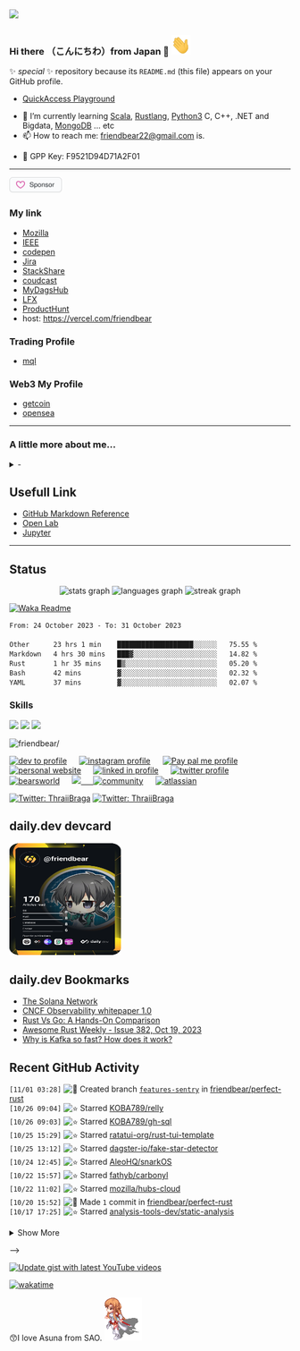# <img src="https://img.icons8.com/color/48/000000/github--v3.png"/> 

### Hi there （こんにちわ）from Japan :japan: <img src="https://raw.githubusercontent.com/friendbear/friendbear/main/wave.gif" width="35px" height="35px" aria-hidden="true">

<!--x

![moz://a](asset/images/mozfest-logo.svg)


Mozilla supporter 
## <img src="asset/images/Mozilla-supporter.svg"/>
-->

<!--
![mozilla](asset/images/icons8-firefox-a-free-and-open-source-web-browser-developed-by-the-mozilla-foundation-50.png)
-->

 ✨ _special_ ✨ repository because its `README.md` (this file) appears on your GitHub profile.


* [QuickAccess Playground](https://wandbox.org/)

<!--
- 🔭 I’m currently working on ...
- 👯 I’m looking to collaborate on ...
- 🤔 I’m looking for help with ...
- 💬 Ask me about ...
- 😄 Pronouns: ...
- ⚡ Fun fact: ...

-->
- 🌱 I’m currently learning [Scala](https://users.scala-lang.org/u/friendbear), [Rustlang](https://users.rust-lang.org/u/friendbear), [Python3](https://pypi.org/user/friendbear) C, C++, .NET and Bigdata, [MongoDB](https://www.mongodb.com/community/forums/u/friendbear) ... etc
- 📫 How to reach me: <a href="mailto:friendbear22@gmail.com">friendbear22@gmail.com</a> is.</p>
- 🔑 GPP Key: F9521D94D71A2F01

---
<a href="https://github.com/sponsors/friendbear" title="Sponsor T Kumagai"><img src="asset/images/sponsor.svg?sanitize=true" width="94" height="28" aria-hidden="true"></a>
### My link

* [Mozilla](https://support.mozilla.org/en-US/user/friendbear)
* [IEEE](https://spectrum.ieee.org/u/tomohiro_kumagai)
* [codepen](https://codepen.io/friendbear)
* [Jira](https://friendbear.atlassian.net)
* [StackShare](https://stackshare.io/friendbear)
* [coudcast](https://www.crowdcast.io/friendbear)
* [MyDagsHub](https://dagshub.com/friendbear) 
* [LFX](https://openprofile.dev/profile/friendbear)
* [ProductHunt](https://www.producthunt.com/@friendbear)
* host: <https://vercel.com/friendbear>

### Trading Profile
- [mql](https://www.mql5.com/ja/users/friendbear)

### Web3 My Profile

- [getcoin](https://gitcoin.co/friendbear)
- [opensea](https://opensea.com/friendbear)

---

### A little more about me...

<details><summary>-</summary>
<p>

#### We can hide anything, even code!

```scala
    #!/usr/bin/env amm
    import scala.io.Source

    trait Programmer{def programinng()}
    trait Engineer{def writting()}
    trait Manager{def communication()}
    trait FullstackEnginner { this: Programmer with Engineer with Manager =>
        def superman()
    }
    class AboutMe(name: String, weightScale: Range, likeLocations: List[String], likeLanguages: List[String])
    object AboutMe {
      def printAbout() {
        println("MyName is ${name}")
      }
      def apply(weightScale: Range, likeLocations: List[String], likeLanguages: List[String]): AboutMe =
        AboutMe(weightScale, likeLocations, likeLanguage)
    }

    type ProgramData = (Int, String, String)
    def loadProgramData(): List[ProgramData] = {
      Source.fromFile("program.csv").getLines.drop(1).map(s => {val split = s.split(',');(split(0).toInt, split(1), split(2))}).toList
    }

    @main
    def printMe() {
      val programData = loadProgramData
      val likeLogic = (like: String) => like match {
        case "hybrid" | "oop" | "functional" | "el" => true
        case _ => false
      }
      val likeLocations = List("Kyoto, Japan", "Shimane, 出雲大社", "Etc.")
      val langs = for (programs <- programData.filter(p => likeLogic(p._3)) yield programs._2
      AboutMe.apply(55 to 79, likeLocations, langs).name = "T Kumagai" printAbout
    }
```
</p>
</details>



## Usefull Link

- [GitHub Markdown Reference](https://github.github.com/gfm/)
- [Open Lab](https://openlab.ncl.ac.uk/)
- [Jupyter](https://jupyter.org/)

<!--
---

<em><b>I love coffee</b> Since 2021-10: open ko-fi shop <a href="https://ko-fi.com/friendbear">Please Access My Coffe Shop.</a>
<a href='https://ko-fi.com/B0B15N77Q' target='_blank'><img height='36' style='border:0px;height:36px;' src='https://cdn.ko-fi.com/cdn/kofi2.png?v=3' border='0' alt='Buy Me a Coffee at ko-fi.com' /></a>
</em>

---

# Contributions
(in the last 365 days, languages pie based on number of commits)

![](./profile-3d-contrib/profile-night-green.svg)
-->
---


## Status
<div align="center">
  <img src="https://github-readme-stats.vercel.app/api?username=friendbear&hide_title=false&hide_rank=false&show_icons=true&include_all_commits=true&count_private=true&disable_animations=false&theme=github_dark&locale=en&hide_border=true&order=1" height="150" alt="stats graph"  />
  <img src="https://github-readme-stats.vercel.app/api/top-langs?username=friendbear&locale=en&hide_title=false&layout=compact&card_width=320&langs_count=50&theme=github_dark&hide_border=true&order=2" height="150" alt="languages graph"  />
  <img src="https://streak-stats.demolab.com?user=friendbear&locale=en&mode=weekly&theme=github_dark&hide_border=true&border_radius=5&order=3" height="150" alt="streak graph"  />
</div>

[![Waka Readme](https://github.com/friendbear/friendbear/actions/workflows/cronjob-wakatime-generater.yml/badge.svg)](https://github.com/friendbear/friendbear/actions/workflows/cronjob-wakatime-generater.yml)


<!--START_SECTION:waka-->

```txt
From: 24 October 2023 - To: 31 October 2023

Other      23 hrs 1 min    ███████████████████░░░░░░   75.55 %
Markdown   4 hrs 30 mins   ███▓░░░░░░░░░░░░░░░░░░░░░   14.82 %
Rust       1 hr 35 mins    █▒░░░░░░░░░░░░░░░░░░░░░░░   05.20 %
Bash       42 mins         ▓░░░░░░░░░░░░░░░░░░░░░░░░   02.32 %
YAML       37 mins         ▓░░░░░░░░░░░░░░░░░░░░░░░░   02.07 %
```

<!--END_SECTION:waka-->


<!--
![GitHub stats](https://github-readme-stats.vercel.app/api?username=friendbear&show_icons=true)  


![GitHub Activity Graph](https://activity-graph.herokuapp.com/graph?username=friendbear)  

![GitHub streak stats](https://github-readme-streak-stats.herokuapp.com/?user=friendbear)  

[![instagram badge](https://img.shields.io/badge/instagram-inductor.kela-C42D81?style=flat-square&logo=instagram)](https://www.instagram.com/inductor.kela) [![blog badge](https://img.shields.io/badge/blog-blog.inductor.me-1f425f?style=flat-square)](https://blog.inductor.me) 
[![blog badge](https://img.shields.io/badge/speakerdeck-inductor-1f425f?style=flat-square)](https://speakerdeck.com/inductor)

-->

### Skills

![](https://img.shields.io/badge/-Docker-EEE.svg?logo=docker&style=flat) ![](https://img.shields.io/badge/-Amazon%20AWS-232F3E.svg?logo=amazon-aws&style=flat) ![](https://img.shields.io/badge/-Linux-6C6694.svg?logo=linux&style=flat) 


<p align="left"> <img src=https://komarev.com/ghpvc/?username=friendbear alt=friendbear/> </p>

<p algin="center">
<a href="https://dev.to/friendbear"> 
<img src="https://d2fltix0v2e0sb.cloudfront.net/dev-badge.svg" alt="dev to profile" width="24px"/></a>
&emsp;
<a href= "https://instagram.com/friendbear22">
<img src="https://img.icons8.com/ios-glyphs/256/000000/instagram-new.svg" alt="instagram profile" width="28px"/></a>
&emsp;
<a href="https://www.paypal.com/paypalme/friendbear">
<img src="https://img.icons8.com/ios-glyphs/256/000000/paypal.png" alt="Pay pal me profile" width="28px"/></a> 
&emsp;
<a href="https://friendbear.github.io">
<img src="https://img.icons8.com/material/256/000000/globe--v1.png" alt="personal website" width="28px"/></a>
&emsp;
<a href="https://linkedin.com/in/friendbear">
<img src="https://img.icons8.com/ios-filled/256/000000/linkedin.svg" alt="linked in profile" width="26px"/></a>
&emsp;
<a href="https://twitter.com/friendbear22">
<img src="https://img.icons8.com/ios-filled/256/000000/twitter.svg" alt="twitter profile" width="26px"/></a>
&emsp;
<a href="https://twitter.com/bearsworld22">
<img src="https://img.icons8.com/ios-filled/256/000000/twitter.svg" alt="bearsworld" width="26px"/></a>
&emsp;
<a href="https://stackoverflow.com/users/10924993/t-kumagai">
<img src="https://img.icons8.com/ios/32/000000/stackoverflow.png"/>
&emsp;
<a href="https://community.codenewbie.org/friendbear">
<img src="https://raw.githubusercontent.com/friendbear/friendbear/main/asset/images/icon8-accuracy-50.png" alt="community" width="26px"/></a>
&emsp;
<a href="https://friendbear.atlassian.net">
<img src="https://raw.githubusercontent.com/friendbear/friendbear/main/asset/images/icon8-atlassian-50.png" alt="atlassian" width="26px"/></a>
&emsp;


[twitter]: https://twitter.com/friendbear22
[devdojo]: https://devdojo.com/friendbear
[dev.to]: https://dev.to/friendbear
[linkedin]: https://www.linkedin.com/in/friendbear
[stakoverflow]: https://stackoverflow.com/users/10924993/t-kumagai

[![Twitter: ThraiiBraga](https://img.shields.io/twitter/follow/friendbear22?stype=social)](https://twitter.com/friendbear22)
[![Twitter: ThraiiBraga](https://img.shields.io/twitter/follow/bearsworld22?stype=social)](https://twitter.com/bearsworld22)

## daily.dev devcard
<a href="https://app.daily.dev/friendbear"><img src="devcard.svg" aligin="left" width="200px" height="200px" alt="T Kumagai's Dev Card"/></a>


## daily.dev Bookmarks

<!-- daily.dev BOOKMARKS:START -->
- [The Solana Network](https://app.daily.dev/posts/ZsGHu40e0?utm_source=rss&utm_medium=bookmarks&utm_campaign=l1Q7lMvCD9ALXzxqEPWaM)
- [CNCF Observability whitepaper 1.0](https://app.daily.dev/posts/G50QFzdUg?utm_source=rss&utm_medium=bookmarks&utm_campaign=l1Q7lMvCD9ALXzxqEPWaM)
- [Rust Vs Go: A Hands-On Comparison](https://app.daily.dev/posts/lkyfhTxRi?utm_source=rss&utm_medium=bookmarks&utm_campaign=l1Q7lMvCD9ALXzxqEPWaM)
- [Awesome Rust Weekly - Issue 382, Oct 19, 2023](https://app.daily.dev/posts/zbcOWWisO?utm_source=rss&utm_medium=bookmarks&utm_campaign=l1Q7lMvCD9ALXzxqEPWaM)
- [Why is Kafka so fast? How does it work?](https://app.daily.dev/posts/BYWCpiYM8?utm_source=rss&utm_medium=bookmarks&utm_campaign=l1Q7lMvCD9ALXzxqEPWaM)
<!-- daily.dev BOOKMARKS:END -->


## Recent GitHub Activity

<!--START_SECTION:activity-->
`[11/01 03:28]` <img alt="📂" src="https://github.com/cheesits456/github-activity-readme/raw/master/icons/create-branch.png" align="top" height="18"> Created branch [`features-sentry`](https://github.com/friendbear/perfect-rust/tree/features-sentry) in [friendbear/perfect-rust](https://github.com/friendbear/perfect-rust)  
`[10/26 09:04]` <img alt="⭐" src="https://github.com/cheesits456/github-activity-readme/raw/master/icons/star.png" align="top" height="18"> Starred [KOBA789/relly](https://github.com/KOBA789/relly)  
`[10/26 09:03]` <img alt="⭐" src="https://github.com/cheesits456/github-activity-readme/raw/master/icons/star.png" align="top" height="18"> Starred [KOBA789/gh-sql](https://github.com/KOBA789/gh-sql)  
`[10/25 15:29]` <img alt="⭐" src="https://github.com/cheesits456/github-activity-readme/raw/master/icons/star.png" align="top" height="18"> Starred [ratatui-org/rust-tui-template](https://github.com/ratatui-org/rust-tui-template)  
`[10/25 13:12]` <img alt="⭐" src="https://github.com/cheesits456/github-activity-readme/raw/master/icons/star.png" align="top" height="18"> Starred [dagster-io/fake-star-detector](https://github.com/dagster-io/fake-star-detector)  
`[10/24 12:45]` <img alt="⭐" src="https://github.com/cheesits456/github-activity-readme/raw/master/icons/star.png" align="top" height="18"> Starred [AleoHQ/snarkOS](https://github.com/AleoHQ/snarkOS)  
`[10/22 15:57]` <img alt="⭐" src="https://github.com/cheesits456/github-activity-readme/raw/master/icons/star.png" align="top" height="18"> Starred [fathyb/carbonyl](https://github.com/fathyb/carbonyl)  
`[10/22 11:02]` <img alt="⭐" src="https://github.com/cheesits456/github-activity-readme/raw/master/icons/star.png" align="top" height="18"> Starred [mozilla/hubs-cloud](https://github.com/mozilla/hubs-cloud)  
`[10/20 15:52]` <img alt="📝" src="https://github.com/cheesits456/github-activity-readme/raw/master/icons/commit.png" align="top" height="18"> Made `1` commit in [friendbear/perfect-rust](https://github.com/friendbear/perfect-rust)  
`[10/17 17:25]` <img alt="⭐" src="https://github.com/cheesits456/github-activity-readme/raw/master/icons/star.png" align="top" height="18"> Starred [analysis-tools-dev/static-analysis](https://github.com/analysis-tools-dev/static-analysis)  

<details><summary>Show More</summary>

`[10/11 11:42]` <img alt="⭐" src="https://github.com/cheesits456/github-activity-readme/raw/master/icons/star.png" align="top" height="18"> Starred [rapiz1/rathole](https://github.com/rapiz1/rathole)  
`[10/10 13:13]` <img alt="⭐" src="https://github.com/cheesits456/github-activity-readme/raw/master/icons/star.png" align="top" height="18"> Starred [juhaku/utoipa](https://github.com/juhaku/utoipa)  
`[10/10 13:00]` <img alt="⭐" src="https://github.com/cheesits456/github-activity-readme/raw/master/icons/star.png" align="top" height="18"> Starred [sqlparser/sqlflow_public](https://github.com/sqlparser/sqlflow_public)  
`[10/10 11:47]` <img alt="⭐" src="https://github.com/cheesits456/github-activity-readme/raw/master/icons/star.png" align="top" height="18"> Starred [Mazars-Tech/AD_Miner](https://github.com/Mazars-Tech/AD_Miner)  
`[10/07 14:27]` <img alt="❌" src="https://github.com/cheesits456/github-activity-readme/raw/master/icons/delete.png" align="top" height="18"> Deleted `dependabot/cargo/sea-orm-0.12.3` from [friendbear/perfect-rust](https://github.com/friendbear/perfect-rust)  
`[10/07 14:27]` <img alt="📝" src="https://github.com/cheesits456/github-activity-readme/raw/master/icons/commit.png" align="top" height="18"> Made `2` commits in [friendbear/perfect-rust](https://github.com/friendbear/perfect-rust)  
`[10/07 14:27]` <img alt="🎉" src="https://github.com/cheesits456/github-activity-readme/raw/master/icons/merge.png" align="top" height="18"> Merged PR [`#72`](https://github.com//friendbear/perfect-rust/pull/72 'Bump sea-orm from 0.12.2 to 0.12.3') in [friendbear/perfect-rust](https://github.com/friendbear/perfect-rust)  
`[10/07 14:26]` <img alt="❌" src="https://github.com/cheesits456/github-activity-readme/raw/master/icons/delete.png" align="top" height="18"> Deleted `dependabot/cargo/chrono-0.4.31` from [friendbear/perfect-rust](https://github.com/friendbear/perfect-rust)  
`[10/07 14:26]` <img alt="📝" src="https://github.com/cheesits456/github-activity-readme/raw/master/icons/commit.png" align="top" height="18"> Made `2` commits in [friendbear/perfect-rust](https://github.com/friendbear/perfect-rust)  
`[10/07 14:26]` <img alt="🎉" src="https://github.com/cheesits456/github-activity-readme/raw/master/icons/merge.png" align="top" height="18"> Merged PR [`#71`](https://github.com//friendbear/perfect-rust/pull/71 'Bump chrono from 0.4.30 to 0.4.31') in [friendbear/perfect-rust](https://github.com/friendbear/perfect-rust)  
`[10/07 14:26]` <img alt="📝" src="https://github.com/cheesits456/github-activity-readme/raw/master/icons/commit.png" align="top" height="18"> Made `2` commits in [friendbear/perfect-rust](https://github.com/friendbear/perfect-rust)  
`[10/07 14:26]` <img alt="🎉" src="https://github.com/cheesits456/github-activity-readme/raw/master/icons/merge.png" align="top" height="18"> Merged PR [`#70`](https://github.com//friendbear/perfect-rust/pull/70 'Bump serde_json from 1.0.105 to 1.0.107') in [friendbear/perfect-rust](https://github.com/friendbear/perfect-rust)  
`[10/07 14:24]` <img alt="📝" src="https://github.com/cheesits456/github-activity-readme/raw/master/icons/commit.png" align="top" height="18"> Made `2` commits in [friendbear/perfect-rust](https://github.com/friendbear/perfect-rust)  
`[10/07 14:24]` <img alt="🎉" src="https://github.com/cheesits456/github-activity-readme/raw/master/icons/merge.png" align="top" height="18"> Merged PR [`#73`](https://github.com//friendbear/perfect-rust/pull/73 'Bump mongodb from 2.6.1 to 2.7.0') in [friendbear/perfect-rust](https://github.com/friendbear/perfect-rust)  
`[10/07 12:53]` <img alt="⭐" src="https://github.com/cheesits456/github-activity-readme/raw/master/icons/star.png" align="top" height="18"> Starred [testcontainers/testcontainers-rs](https://github.com/testcontainers/testcontainers-rs)  
`[10/04 22:34]` <img alt="✅" src="https://github.com/cheesits456/github-activity-readme/raw/master/icons/pr-open.png" align="top" height="18"> Opened PR [`#9`](https://github.com//friendbear/kafka-beginners-course/pull/9 '[Snyk] Security upgrade org.apache.kafka:kafka-clients from 3.1.0 to 3.6.0') in [friendbear/kafka-beginners-course](https://github.com/friendbear/kafka-beginners-course)  
`[10/04 22:34]` <img alt="📝" src="https://github.com/cheesits456/github-activity-readme/raw/master/icons/commit.png" align="top" height="18"> Made `1` commit in [friendbear/kafka-beginners-course](https://github.com/friendbear/kafka-beginners-course)  
`[10/04 22:34]` <img alt="📂" src="https://github.com/cheesits456/github-activity-readme/raw/master/icons/create-branch.png" align="top" height="18"> Created branch [`snyk-fix-ce6dc68716fc68c690e9ae29b20d34bc`](https://github.com/friendbear/kafka-beginners-course/tree/snyk-fix-ce6dc68716fc68c690e9ae29b20d34bc) in [friendbear/kafka-beginners-course](https://github.com/friendbear/kafka-beginners-course)  
`[10/04 15:11]` <img alt="📝" src="https://github.com/cheesits456/github-activity-readme/raw/master/icons/commit.png" align="top" height="18"> Made `1` commit in [friendbear/kafka-beginners](https://github.com/friendbear/kafka-beginners)  
`[10/04 15:11]` <img alt="📂" src="https://github.com/cheesits456/github-activity-readme/raw/master/icons/create-branch.png" align="top" height="18"> Created branch [`snyk-fix-ad4161c1a06d3b60b3df040f03c9f18a`](https://github.com/friendbear/kafka-beginners/tree/snyk-fix-ad4161c1a06d3b60b3df040f03c9f18a) in [friendbear/kafka-beginners](https://github.com/friendbear/kafka-beginners)  
`[10/04 15:11]` <img alt="✅" src="https://github.com/cheesits456/github-activity-readme/raw/master/icons/pr-open.png" align="top" height="18"> Opened PR [`#24`](https://github.com//friendbear/kafka-beginners/pull/24 '[Snyk] Security upgrade org.apache.kafka:kafka-clients from 3.5.1 to 3.6.0') in [friendbear/kafka-beginners](https://github.com/friendbear/kafka-beginners)  
`[10/04 13:27]` <img alt="⭐" src="https://github.com/cheesits456/github-activity-readme/raw/master/icons/star.png" align="top" height="18"> Starred [TheLastBen/fast-stable-diffusion](https://github.com/TheLastBen/fast-stable-diffusion)  
`[10/04 08:34]` <img alt="✅" src="https://github.com/cheesits456/github-activity-readme/raw/master/icons/pr-open.png" align="top" height="18"> Opened PR [`#23`](https://github.com//friendbear/kafka-beginners/pull/23 '[Snyk] Security upgrade org.apache.kafka:kafka-clients from 3.5.1 to 3.6.0') in [friendbear/kafka-beginners](https://github.com/friendbear/kafka-beginners)  
`[10/04 08:34]` <img alt="📝" src="https://github.com/cheesits456/github-activity-readme/raw/master/icons/commit.png" align="top" height="18"> Made `1` commit in [friendbear/kafka-beginners](https://github.com/friendbear/kafka-beginners)  
`[10/04 08:34]` <img alt="📂" src="https://github.com/cheesits456/github-activity-readme/raw/master/icons/create-branch.png" align="top" height="18"> Created branch [`snyk-fix-c018d7960516ae49fe07db109a0b6b67`](https://github.com/friendbear/kafka-beginners/tree/snyk-fix-c018d7960516ae49fe07db109a0b6b67) in [friendbear/kafka-beginners](https://github.com/friendbear/kafka-beginners)  
`[10/01 15:34]` <img alt="⭐" src="https://github.com/cheesits456/github-activity-readme/raw/master/icons/star.png" align="top" height="18"> Starred [getcursor/cursor](https://github.com/getcursor/cursor)  
`[09/29 04:32]` <img alt="⭐" src="https://github.com/cheesits456/github-activity-readme/raw/master/icons/star.png" align="top" height="18"> Starred [rust-embedded/rust-raspberrypi-OS-tutorials](https://github.com/rust-embedded/rust-raspberrypi-OS-tutorials)  
`[09/26 10:01]` <img alt="⭐" src="https://github.com/cheesits456/github-activity-readme/raw/master/icons/star.png" align="top" height="18"> Starred [twigly/rust-http-cli](https://github.com/twigly/rust-http-cli)  
`[09/26 09:35]` <img alt="❌" src="https://github.com/cheesits456/github-activity-readme/raw/master/icons/delete.png" align="top" height="18"> Deleted `dependabot/cargo/bumpalo-3.12.0` from [friendbear/rust-mongodb](https://github.com/friendbear/rust-mongodb)  
`[09/26 09:35]` <img alt="📝" src="https://github.com/cheesits456/github-activity-readme/raw/master/icons/commit.png" align="top" height="18"> Made `2` commits in [friendbear/rust-mongodb](https://github.com/friendbear/rust-mongodb)  
`[09/26 09:35]` <img alt="🎉" src="https://github.com/cheesits456/github-activity-readme/raw/master/icons/merge.png" align="top" height="18"> Merged PR [`#3`](https://github.com//friendbear/rust-mongodb/pull/3 'Bump bumpalo from 3.7.0 to 3.12.0') in [friendbear/rust-mongodb](https://github.com/friendbear/rust-mongodb)  
`[09/26 09:35]` <img alt="❌" src="https://github.com/cheesits456/github-activity-readme/raw/master/icons/delete.png" align="top" height="18"> Deleted `dependabot/cargo/mongodb-2.0.0` from [friendbear/rust-mongodb](https://github.com/friendbear/rust-mongodb)  
`[09/26 09:35]` <img alt="📝" src="https://github.com/cheesits456/github-activity-readme/raw/master/icons/commit.png" align="top" height="18"> Made `2` commits in [friendbear/rust-mongodb](https://github.com/friendbear/rust-mongodb)  
`[09/26 09:35]` <img alt="🎉" src="https://github.com/cheesits456/github-activity-readme/raw/master/icons/merge.png" align="top" height="18"> Merged PR [`#4`](https://github.com//friendbear/rust-mongodb/pull/4 'Bump mongodb from 1.2.3 to 2.0.0') in [friendbear/rust-mongodb](https://github.com/friendbear/rust-mongodb)  
`[09/24 10:50]` <img alt="⭐" src="https://github.com/cheesits456/github-activity-readme/raw/master/icons/star.png" align="top" height="18"> Starred [kdash-rs/kdash](https://github.com/kdash-rs/kdash)  
`[09/23 12:45]` <img alt="📝" src="https://github.com/cheesits456/github-activity-readme/raw/master/icons/commit.png" align="top" height="18"> Made `1` commit in [friendbear/perfect-rust](https://github.com/friendbear/perfect-rust)  
`[09/21 09:55]` <img alt="⭐" src="https://github.com/cheesits456/github-activity-readme/raw/master/icons/star.png" align="top" height="18"> Starred [FiloSottile/mkcert](https://github.com/FiloSottile/mkcert)  
`[09/20 14:28]` <img alt="📝" src="https://github.com/cheesits456/github-activity-readme/raw/master/icons/commit.png" align="top" height="18"> Made `1` commit in [friendbear/perfect-rust](https://github.com/friendbear/perfect-rust)  
`[09/20 11:19]` <img alt="⭐" src="https://github.com/cheesits456/github-activity-readme/raw/master/icons/star.png" align="top" height="18"> Starred [knaufk/flink-faker](https://github.com/knaufk/flink-faker)  
`[09/19 12:50]` <img alt="📝" src="https://github.com/cheesits456/github-activity-readme/raw/master/icons/commit.png" align="top" height="18"> Made `5` commits in [friendbear/learn-building-flink-applications-in-java-exercises](https://github.com/friendbear/learn-building-flink-applications-in-java-exercises)  
`[09/16 01:47]` <img alt="⭐" src="https://github.com/cheesits456/github-activity-readme/raw/master/icons/star.png" align="top" height="18"> Starred [confluentinc/kafka-rest](https://github.com/confluentinc/kafka-rest)  
`[09/15 13:15]` <img alt="📝" src="https://github.com/cheesits456/github-activity-readme/raw/master/icons/commit.png" align="top" height="18"> Made `2` commits in [friendbear/learn-building-flink-applications-in-java-exercises](https://github.com/friendbear/learn-building-flink-applications-in-java-exercises)  
`[09/13 14:36]` <img alt="⭐" src="https://github.com/cheesits456/github-activity-readme/raw/master/icons/star.png" align="top" height="18"> Starred [apache/flink-playgrounds](https://github.com/apache/flink-playgrounds)  
`[09/12 10:58]` <img alt="🍴" src="https://github.com/cheesits456/github-activity-readme/raw/master/icons/fork.png" align="top" height="18"> Forked [confluentinc/learn-building-flink-applications-in-java-exercises](https://github.com/confluentinc/learn-building-flink-applications-in-java-exercises) to [friendbear/learn-building-flink-applications-in-java-exercises](https://github.com/friendbear/learn-building-flink-applications-in-java-exercises)  
`[09/11 12:36]` <img alt="❗️" src="https://github.com/cheesits456/github-activity-readme/raw/master/icons/issue.png" align="top" height="18"> Opened issue [`#67`](https://github.com//friendbear/perfect-rust/issues/67 '外部クレート活用') in [friendbear/perfect-rust](https://github.com/friendbear/perfect-rust)  
`[09/11 04:03]` <img alt="📝" src="https://github.com/cheesits456/github-activity-readme/raw/master/icons/commit.png" align="top" height="18"> Made `10` commits in [friendbear/perfect-rust](https://github.com/friendbear/perfect-rust)  
`[09/11 04:03]` <img alt="🎉" src="https://github.com/cheesits456/github-activity-readme/raw/master/icons/merge.png" align="top" height="18"> Merged PR [`#66`](https://github.com//friendbear/perfect-rust/pull/66 'Web Framework') in [friendbear/perfect-rust](https://github.com/friendbear/perfect-rust)  
`[09/11 03:57]` <img alt="📝" src="https://github.com/cheesits456/github-activity-readme/raw/master/icons/commit.png" align="top" height="18"> Made `8` commits in [friendbear/perfect-rust](https://github.com/friendbear/perfect-rust)  
`[09/09 13:29]` <img alt="✅" src="https://github.com/cheesits456/github-activity-readme/raw/master/icons/pr-open.png" align="top" height="18"> Opened PR [`#66`](https://github.com//friendbear/perfect-rust/pull/66 'Web Framework') in [friendbear/perfect-rust](https://github.com/friendbear/perfect-rust)  
`[09/09 13:28]` <img alt="❌" src="https://github.com/cheesits456/github-activity-readme/raw/master/icons/delete.png" align="top" height="18"> Deleted `dependabot/cargo/chrono-0.4.30` from [friendbear/perfect-rust](https://github.com/friendbear/perfect-rust)  
`[09/09 13:28]` <img alt="📝" src="https://github.com/cheesits456/github-activity-readme/raw/master/icons/commit.png" align="top" height="18"> Made `2` commits in [friendbear/perfect-rust](https://github.com/friendbear/perfect-rust)  
`[09/09 13:28]` <img alt="🎉" src="https://github.com/cheesits456/github-activity-readme/raw/master/icons/merge.png" align="top" height="18"> Merged PR [`#65`](https://github.com//friendbear/perfect-rust/pull/65 'Bump chrono from 0.4.29 to 0.4.30') in [friendbear/perfect-rust](https://github.com/friendbear/perfect-rust)  
`[09/09 13:25]` <img alt="📝" src="https://github.com/cheesits456/github-activity-readme/raw/master/icons/commit.png" align="top" height="18"> Made `2` commits in [friendbear/perfect-rust](https://github.com/friendbear/perfect-rust)  
`[09/09 07:44]` <img alt="📝" src="https://github.com/cheesits456/github-activity-readme/raw/master/icons/commit.png" align="top" height="18"> Made `1` commit in [friendbear/friendbear](https://github.com/friendbear/friendbear)  
`[09/09 04:23]` <img alt="📝" src="https://github.com/cheesits456/github-activity-readme/raw/master/icons/commit.png" align="top" height="18"> Made `2` commits in [friendbear/perfect-rust](https://github.com/friendbear/perfect-rust)  
`[09/08 09:53]` <img alt="⭐" src="https://github.com/cheesits456/github-activity-readme/raw/master/icons/star.png" align="top" height="18"> Starred [cloudcommunity/Free-Certifications](https://github.com/cloudcommunity/Free-Certifications)  
`[09/08 06:27]` <img alt="📝" src="https://github.com/cheesits456/github-activity-readme/raw/master/icons/commit.png" align="top" height="18"> Made `1` commit in [friendbear/perfect-rust](https://github.com/friendbear/perfect-rust)  
`[09/07 13:54]` <img alt="❗️" src="https://github.com/cheesits456/github-activity-readme/raw/master/icons/issue.png" align="top" height="18"> Opened issue [`#64`](https://github.com//friendbear/perfect-rust/issues/64 'Web Framework') in [friendbear/perfect-rust](https://github.com/friendbear/perfect-rust)  
`[09/07 11:12]` <img alt="📝" src="https://github.com/cheesits456/github-activity-readme/raw/master/icons/commit.png" align="top" height="18"> Made `4` commits in [friendbear/perfect-rust](https://github.com/friendbear/perfect-rust)  
`[09/07 11:12]` <img alt="🎉" src="https://github.com/cheesits456/github-activity-readme/raw/master/icons/merge.png" align="top" height="18"> Merged PR [`#63`](https://github.com//friendbear/perfect-rust/pull/63 'O/R Mapper') in [friendbear/perfect-rust](https://github.com/friendbear/perfect-rust)  
`[09/07 11:06]` <img alt="✅" src="https://github.com/cheesits456/github-activity-readme/raw/master/icons/pr-open.png" align="top" height="18"> Opened PR [`#63`](https://github.com//friendbear/perfect-rust/pull/63 'O/R Mapper') in [friendbear/perfect-rust](https://github.com/friendbear/perfect-rust)  
`[09/07 10:56]` <img alt="📝" src="https://github.com/cheesits456/github-activity-readme/raw/master/icons/commit.png" align="top" height="18"> Made `9` commits in [friendbear/perfect-rust](https://github.com/friendbear/perfect-rust)  
`[09/06 07:02]` <img alt="🎉" src="https://github.com/cheesits456/github-activity-readme/raw/master/icons/merge.png" align="top" height="18"> Merged PR [`#62`](https://github.com//friendbear/perfect-rust/pull/62 'O/R Mapper') in [friendbear/perfect-rust](https://github.com/friendbear/perfect-rust)  
`[09/06 06:31]` <img alt="📝" src="https://github.com/cheesits456/github-activity-readme/raw/master/icons/commit.png" align="top" height="18"> Made `23` commits in [friendbear/perfect-rust](https://github.com/friendbear/perfect-rust)  
`[09/06 06:30]` <img alt="✅" src="https://github.com/cheesits456/github-activity-readme/raw/master/icons/pr-open.png" align="top" height="18"> Opened PR [`#62`](https://github.com//friendbear/perfect-rust/pull/62 'O/R Mapper') in [friendbear/perfect-rust](https://github.com/friendbear/perfect-rust)  
`[09/06 06:21]` <img alt="📝" src="https://github.com/cheesits456/github-activity-readme/raw/master/icons/commit.png" align="top" height="18"> Made `2` commits in [friendbear/perfect-rust](https://github.com/friendbear/perfect-rust)  
`[09/06 05:58]` <img alt="❗️" src="https://github.com/cheesits456/github-activity-readme/raw/master/icons/issue.png" align="top" height="18"> Opened issue [`#61`](https://github.com//friendbear/perfect-rust/issues/61 'failures: product_repository::tests::test_insert') in [friendbear/perfect-rust](https://github.com/friendbear/perfect-rust)  
`[09/06 05:57]` <img alt="❌" src="https://github.com/cheesits456/github-activity-readme/raw/master/icons/delete.png" align="top" height="18"> Deleted `dependabot/cargo/chrono-0.4.29` from [friendbear/perfect-rust](https://github.com/friendbear/perfect-rust)  
`[09/06 05:57]` <img alt="🎉" src="https://github.com/cheesits456/github-activity-readme/raw/master/icons/merge.png" align="top" height="18"> Merged PR [`#60`](https://github.com//friendbear/perfect-rust/pull/60 'Bump chrono from 0.4.28 to 0.4.29') in [friendbear/perfect-rust](https://github.com/friendbear/perfect-rust)  
`[09/06 05:57]` <img alt="📝" src="https://github.com/cheesits456/github-activity-readme/raw/master/icons/commit.png" align="top" height="18"> Made `2` commits in [friendbear/perfect-rust](https://github.com/friendbear/perfect-rust)  
`[09/06 05:57]` <img alt="❌" src="https://github.com/cheesits456/github-activity-readme/raw/master/icons/delete.png" align="top" height="18"> Deleted `dependabot/cargo/thiserror-1.0.48` from [friendbear/perfect-rust](https://github.com/friendbear/perfect-rust)  
`[09/06 05:57]` <img alt="📝" src="https://github.com/cheesits456/github-activity-readme/raw/master/icons/commit.png" align="top" height="18"> Made `2` commits in [friendbear/perfect-rust](https://github.com/friendbear/perfect-rust)  
`[09/06 05:57]` <img alt="🎉" src="https://github.com/cheesits456/github-activity-readme/raw/master/icons/merge.png" align="top" height="18"> Merged PR [`#59`](https://github.com//friendbear/perfect-rust/pull/59 'Bump thiserror from 1.0.47 to 1.0.48') in [friendbear/perfect-rust](https://github.com/friendbear/perfect-rust)  
`[09/06 02:11]` <img alt="⭐" src="https://github.com/cheesits456/github-activity-readme/raw/master/icons/star.png" align="top" height="18"> Starred [awslabs/aws-sdk-rust](https://github.com/awslabs/aws-sdk-rust)  
`[09/04 11:01]` <img alt="📝" src="https://github.com/cheesits456/github-activity-readme/raw/master/icons/commit.png" align="top" height="18"> Made `2` commits in [friendbear/perfect-rust](https://github.com/friendbear/perfect-rust)  
`[09/04 06:26]` <img alt="❗️" src="https://github.com/cheesits456/github-activity-readme/raw/master/icons/issue.png" align="top" height="18"> Opened issue [`#58`](https://github.com//friendbear/perfect-rust/issues/58 'O/R Mapper') in [friendbear/perfect-rust](https://github.com/friendbear/perfect-rust)  
`[09/03 10:27]` <img alt="📝" src="https://github.com/cheesits456/github-activity-readme/raw/master/icons/commit.png" align="top" height="18"> Made `4` commits in [friendbear/perfect-rust](https://github.com/friendbear/perfect-rust)  
`[09/03 10:27]` <img alt="🎉" src="https://github.com/cheesits456/github-activity-readme/raw/master/icons/merge.png" align="top" height="18"> Merged PR [`#57`](https://github.com//friendbear/perfect-rust/pull/57 'MongoDB') in [friendbear/perfect-rust](https://github.com/friendbear/perfect-rust)  
`[09/03 10:14]` <img alt="✅" src="https://github.com/cheesits456/github-activity-readme/raw/master/icons/pr-open.png" align="top" height="18"> Opened PR [`#57`](https://github.com//friendbear/perfect-rust/pull/57 'MongoDB') in [friendbear/perfect-rust](https://github.com/friendbear/perfect-rust)  
`[09/03 10:12]` <img alt="❌" src="https://github.com/cheesits456/github-activity-readme/raw/master/icons/delete.png" align="top" height="18"> Deleted `dependabot/cargo/chrono-0.4.28` from [friendbear/perfect-rust](https://github.com/friendbear/perfect-rust)  
`[09/03 10:12]` <img alt="📝" src="https://github.com/cheesits456/github-activity-readme/raw/master/icons/commit.png" align="top" height="18"> Made `2` commits in [friendbear/perfect-rust](https://github.com/friendbear/perfect-rust)  
`[09/03 10:12]` <img alt="🎉" src="https://github.com/cheesits456/github-activity-readme/raw/master/icons/merge.png" align="top" height="18"> Merged PR [`#55`](https://github.com//friendbear/perfect-rust/pull/55 'Bump chrono from 0.4.27 to 0.4.28') in [friendbear/perfect-rust](https://github.com/friendbear/perfect-rust)  
`[09/03 10:11]` <img alt="📝" src="https://github.com/cheesits456/github-activity-readme/raw/master/icons/commit.png" align="top" height="18"> Made `3` commits in [friendbear/perfect-rust](https://github.com/friendbear/perfect-rust)  
`[09/01 08:23]` <img alt="🎉" src="https://github.com/cheesits456/github-activity-readme/raw/master/icons/merge.png" align="top" height="18"> Merged PR [`#56`](https://github.com//friendbear/perfect-rust/pull/56 'PostgreSQL') in [friendbear/perfect-rust](https://github.com/friendbear/perfect-rust)  
`[09/01 08:23]` <img alt="📝" src="https://github.com/cheesits456/github-activity-readme/raw/master/icons/commit.png" align="top" height="18"> Made `7` commits in [friendbear/perfect-rust](https://github.com/friendbear/perfect-rust)  
`[09/01 08:23]` <img alt="🔍" src="https://github.com/cheesits456/github-activity-readme/raw/master/icons/review.png" align="top" height="18"> Reviewed [`#56`](https://github.com//friendbear/perfect-rust/pull/56 'PostgreSQL') in [friendbear/perfect-rust](https://github.com/friendbear/perfect-rust)  
`[09/01 08:23]` <img alt="🔍" src="https://github.com/cheesits456/github-activity-readme/raw/master/icons/review.png" align="top" height="18"> Reviewed [`#56`](https://github.com//friendbear/perfect-rust/pull/56 'PostgreSQL') in [friendbear/perfect-rust](https://github.com/friendbear/perfect-rust)  
`[09/01 08:18]` <img alt="📝" src="https://github.com/cheesits456/github-activity-readme/raw/master/icons/commit.png" align="top" height="18"> Made `1` commit in [friendbear/perfect-rust](https://github.com/friendbear/perfect-rust)  
`[09/01 08:14]` <img alt="✅" src="https://github.com/cheesits456/github-activity-readme/raw/master/icons/pr-open.png" align="top" height="18"> Opened PR [`#56`](https://github.com//friendbear/perfect-rust/pull/56 'PostgreSQL') in [friendbear/perfect-rust](https://github.com/friendbear/perfect-rust)  
`[09/01 08:07]` <img alt="📝" src="https://github.com/cheesits456/github-activity-readme/raw/master/icons/commit.png" align="top" height="18"> Made `2` commits in [friendbear/perfect-rust](https://github.com/friendbear/perfect-rust)  
`[09/01 06:05]` <img alt="📝" src="https://github.com/cheesits456/github-activity-readme/raw/master/icons/commit.png" align="top" height="18"> Made `1` commit in [friendbear/python3-scripts](https://github.com/friendbear/python3-scripts)  
`[08/31 22:28]` <img alt="📝" src="https://github.com/cheesits456/github-activity-readme/raw/master/icons/commit.png" align="top" height="18"> Made `8` commits in [friendbear/perfect-rust](https://github.com/friendbear/perfect-rust)  
`[08/31 07:56]` <img alt="🎉" src="https://github.com/cheesits456/github-activity-readme/raw/master/icons/merge.png" align="top" height="18"> Merged PR [`#54`](https://github.com//friendbear/perfect-rust/pull/54 'PostgreSQL') in [friendbear/perfect-rust](https://github.com/friendbear/perfect-rust)  
`[08/31 07:35]` <img alt="📝" src="https://github.com/cheesits456/github-activity-readme/raw/master/icons/commit.png" align="top" height="18"> Made `1` commit in [friendbear/perfect-rust](https://github.com/friendbear/perfect-rust)  
`[08/31 07:27]` <img alt="✅" src="https://github.com/cheesits456/github-activity-readme/raw/master/icons/pr-open.png" align="top" height="18"> Opened PR [`#54`](https://github.com//friendbear/perfect-rust/pull/54 'PostgreSQL') in [friendbear/perfect-rust](https://github.com/friendbear/perfect-rust)  
`[08/31 07:16]` <img alt="📝" src="https://github.com/cheesits456/github-activity-readme/raw/master/icons/commit.png" align="top" height="18"> Made `2` commits in [friendbear/perfect-rust](https://github.com/friendbear/perfect-rust)  
`[08/30 11:58]` <img alt="📝" src="https://github.com/cheesits456/github-activity-readme/raw/master/icons/commit.png" align="top" height="18"> Made `2` commits in [friendbear/kafka-beginners](https://github.com/friendbear/kafka-beginners)  
`[08/30 11:55]` <img alt="❌" src="https://github.com/cheesits456/github-activity-readme/raw/master/icons/delete.png" align="top" height="18"> Deleted `snyk-fix-f1b1e438aa926142e6973a193851dd82` from [friendbear/kafka-beginners](https://github.com/friendbear/kafka-beginners)  
`[08/30 11:55]` <img alt="📝" src="https://github.com/cheesits456/github-activity-readme/raw/master/icons/commit.png" align="top" height="18"> Made `2` commits in [friendbear/kafka-beginners](https://github.com/friendbear/kafka-beginners)  
`[08/30 11:55]` <img alt="🎉" src="https://github.com/cheesits456/github-activity-readme/raw/master/icons/merge.png" align="top" height="18"> Merged PR [`#19`](https://github.com//friendbear/kafka-beginners/pull/19 '[Snyk] Security upgrade org.apache.kafka:kafka-clients from 3.3.1 to 3.5.1') in [friendbear/kafka-beginners](https://github.com/friendbear/kafka-beginners)  
`[08/30 11:55]` <img alt="❌" src="https://github.com/cheesits456/github-activity-readme/raw/master/icons/delete.png" align="top" height="18"> Deleted `dependabot/maven/kafka-producer-twitter/org.yaml-snakeyaml-2.0` from [friendbear/kafka-beginners](https://github.com/friendbear/kafka-beginners)  
`[08/30 11:55]` <img alt="📝" src="https://github.com/cheesits456/github-activity-readme/raw/master/icons/commit.png" align="top" height="18"> Made `2` commits in [friendbear/kafka-beginners](https://github.com/friendbear/kafka-beginners)  
`[08/30 11:55]` <img alt="🎉" src="https://github.com/cheesits456/github-activity-readme/raw/master/icons/merge.png" align="top" height="18"> Merged PR [`#22`](https://github.com//friendbear/kafka-beginners/pull/22 'Bump org.yaml:snakeyaml from 1.32 to 2.0 in /kafka-producer-twitter') in [friendbear/kafka-beginners](https://github.com/friendbear/kafka-beginners)  
`[08/30 11:54]` <img alt="❌" src="https://github.com/cheesits456/github-activity-readme/raw/master/icons/delete.png" align="top" height="18"> Deleted `dependabot/maven/kafka-basics/org.yaml-snakeyaml-2.0` from [friendbear/kafka-beginners](https://github.com/friendbear/kafka-beginners)  
`[08/30 11:54]` <img alt="📝" src="https://github.com/cheesits456/github-activity-readme/raw/master/icons/commit.png" align="top" height="18"> Made `2` commits in [friendbear/kafka-beginners](https://github.com/friendbear/kafka-beginners)  
`[08/30 11:54]` <img alt="🎉" src="https://github.com/cheesits456/github-activity-readme/raw/master/icons/merge.png" align="top" height="18"> Merged PR [`#21`](https://github.com//friendbear/kafka-beginners/pull/21 'Bump org.yaml:snakeyaml from 1.32 to 2.0 in /kafka-basics') in [friendbear/kafka-beginners](https://github.com/friendbear/kafka-beginners)  
`[08/30 11:53]` <img alt="📝" src="https://github.com/cheesits456/github-activity-readme/raw/master/icons/commit.png" align="top" height="18"> Made `5` commits in [friendbear/kafka-beginners](https://github.com/friendbear/kafka-beginners)  
`[08/30 10:55]` <img alt="❗️" src="https://github.com/cheesits456/github-activity-readme/raw/master/icons/issue.png" align="top" height="18"> Opened issue [`#53`](https://github.com//friendbear/perfect-rust/issues/53 'MongoDB') in [friendbear/perfect-rust](https://github.com/friendbear/perfect-rust)  
`[08/30 08:27]` <img alt="⭐" src="https://github.com/cheesits456/github-activity-readme/raw/master/icons/star.png" align="top" height="18"> Starred [rust-lang/rust-clippy](https://github.com/rust-lang/rust-clippy)  
`[08/30 08:14]` <img alt="📝" src="https://github.com/cheesits456/github-activity-readme/raw/master/icons/commit.png" align="top" height="18"> Made `1` commit in [friendbear/perfect-rust](https://github.com/friendbear/perfect-rust)  
`[08/30 07:24]` <img alt="🎉" src="https://github.com/cheesits456/github-activity-readme/raw/master/icons/merge.png" align="top" height="18"> Merged PR [`#52`](https://github.com//friendbear/perfect-rust/pull/52 'PostgreSQL') in [friendbear/perfect-rust](https://github.com/friendbear/perfect-rust)  
`[08/30 07:24]` <img alt="📝" src="https://github.com/cheesits456/github-activity-readme/raw/master/icons/commit.png" align="top" height="18"> Made `10` commits in [friendbear/perfect-rust](https://github.com/friendbear/perfect-rust)  
`[08/30 07:05]` <img alt="✅" src="https://github.com/cheesits456/github-activity-readme/raw/master/icons/pr-open.png" align="top" height="18"> Opened PR [`#52`](https://github.com//friendbear/perfect-rust/pull/52 'PostgreSQL') in [friendbear/perfect-rust](https://github.com/friendbear/perfect-rust)  
`[08/30 07:04]` <img alt="📝" src="https://github.com/cheesits456/github-activity-readme/raw/master/icons/commit.png" align="top" height="18"> Made `3` commits in [friendbear/perfect-rust](https://github.com/friendbear/perfect-rust)  
`[08/30 07:03]` <img alt="🎉" src="https://github.com/cheesits456/github-activity-readme/raw/master/icons/merge.png" align="top" height="18"> Merged PR [`#51`](https://github.com//friendbear/perfect-rust/pull/51 'Bump chrono from 0.4.26 to 0.4.27') in [friendbear/perfect-rust](https://github.com/friendbear/perfect-rust)  
`[08/30 05:03]` <img alt="⭐" src="https://github.com/cheesits456/github-activity-readme/raw/master/icons/star.png" align="top" height="18"> Starred [aws-samples/retail-large-data-ml-e2e](https://github.com/aws-samples/retail-large-data-ml-e2e)  
`[08/30 02:16]` <img alt="📝" src="https://github.com/cheesits456/github-activity-readme/raw/master/icons/commit.png" align="top" height="18"> Made `8` commits in [friendbear/perfect-rust](https://github.com/friendbear/perfect-rust)  
`[08/29 21:02]` <img alt="🎉" src="https://github.com/cheesits456/github-activity-readme/raw/master/icons/merge.png" align="top" height="18"> Merged PR [`#49`](https://github.com//friendbear/perfect-rust/pull/49 'スレッドと非同期処理') in [friendbear/perfect-rust](https://github.com/friendbear/perfect-rust)  
`[08/29 20:57]` <img alt="📝" src="https://github.com/cheesits456/github-activity-readme/raw/master/icons/commit.png" align="top" height="18"> Made `1` commit in [friendbear/perfect-rust](https://github.com/friendbear/perfect-rust)  
`[08/28 12:32]` <img alt="❗️" src="https://github.com/cheesits456/github-activity-readme/raw/master/icons/issue.png" align="top" height="18"> Opened issue [`#50`](https://github.com//friendbear/perfect-rust/issues/50 'PostgreSQL') in [friendbear/perfect-rust](https://github.com/friendbear/perfect-rust)  
`[08/28 03:40]` <img alt="📝" src="https://github.com/cheesits456/github-activity-readme/raw/master/icons/commit.png" align="top" height="18"> Made `3` commits in [friendbear/perfect-rust](https://github.com/friendbear/perfect-rust)  
`[08/27 21:51]` <img alt="✅" src="https://github.com/cheesits456/github-activity-readme/raw/master/icons/pr-open.png" align="top" height="18"> Opened PR [`#49`](https://github.com//friendbear/perfect-rust/pull/49 'RwLockによる書き込み、読み込みロック') in [friendbear/perfect-rust](https://github.com/friendbear/perfect-rust)  
`[08/27 21:38]` <img alt="📝" src="https://github.com/cheesits456/github-activity-readme/raw/master/icons/commit.png" align="top" height="18"> Made `1` commit in [friendbear/perfect-rust](https://github.com/friendbear/perfect-rust)  
`[08/27 20:12]` <img alt="🎉" src="https://github.com/cheesits456/github-activity-readme/raw/master/icons/merge.png" align="top" height="18"> Merged PR [`#48`](https://github.com//friendbear/perfect-rust/pull/48 'thread and async') in [friendbear/perfect-rust](https://github.com/friendbear/perfect-rust)  
`[08/27 20:12]` <img alt="📝" src="https://github.com/cheesits456/github-activity-readme/raw/master/icons/commit.png" align="top" height="18"> Made `4` commits in [friendbear/perfect-rust](https://github.com/friendbear/perfect-rust)  
`[08/27 20:09]` <img alt="✅" src="https://github.com/cheesits456/github-activity-readme/raw/master/icons/pr-open.png" align="top" height="18"> Opened PR [`#48`](https://github.com//friendbear/perfect-rust/pull/48 'thread and async') in [friendbear/perfect-rust](https://github.com/friendbear/perfect-rust)  
`[08/27 20:08]` <img alt="🎉" src="https://github.com/cheesits456/github-activity-readme/raw/master/icons/merge.png" align="top" height="18"> Merged PR [`#44`](https://github.com//friendbear/perfect-rust/pull/44 'Bump reqwest from 0.11.19 to 0.11.20') in [friendbear/perfect-rust](https://github.com/friendbear/perfect-rust)  
`[08/27 20:08]` <img alt="📝" src="https://github.com/cheesits456/github-activity-readme/raw/master/icons/commit.png" align="top" height="18"> Made `5` commits in [friendbear/perfect-rust](https://github.com/friendbear/perfect-rust)  
`[08/26 14:16]` <img alt="⭐" src="https://github.com/cheesits456/github-activity-readme/raw/master/icons/star.png" align="top" height="18"> Starred [astral-sh/ruff](https://github.com/astral-sh/ruff)  
`[08/26 13:40]` <img alt="📝" src="https://github.com/cheesits456/github-activity-readme/raw/master/icons/commit.png" align="top" height="18"> Made `1` commit in [friendbear/friendbear](https://github.com/friendbear/friendbear)  
`[08/26 09:04]` <img alt="📝" src="https://github.com/cheesits456/github-activity-readme/raw/master/icons/commit.png" align="top" height="18"> Made `11` commits in [friendbear/perfect-rust](https://github.com/friendbear/perfect-rust)  
`[08/26 09:04]` <img alt="🎉" src="https://github.com/cheesits456/github-activity-readme/raw/master/icons/merge.png" align="top" height="18"> Merged PR [`#45`](https://github.com//friendbear/perfect-rust/pull/45 'Testing') in [friendbear/perfect-rust](https://github.com/friendbear/perfect-rust)  
`[08/26 09:04]` <img alt="🗣" src="https://github.com/cheesits456/github-activity-readme/raw/master/icons/comment.png" align="top" height="18"> Commented on [`#45`](https://github.com//friendbear/perfect-rust/issues/45 'Testing') in [friendbear/perfect-rust](https://github.com/friendbear/perfect-rust)  
`[08/26 09:02]` <img alt="📝" src="https://github.com/cheesits456/github-activity-readme/raw/master/icons/commit.png" align="top" height="18"> Made `4` commits in [friendbear/perfect-rust](https://github.com/friendbear/perfect-rust)  
`[08/26 04:30]` <img alt="⭐" src="https://github.com/cheesits456/github-activity-readme/raw/master/icons/star.png" align="top" height="18"> Starred [TDS4874/sd-webui-controlnet](https://github.com/TDS4874/sd-webui-controlnet)  
`[08/25 09:13]` <img alt="📝" src="https://github.com/cheesits456/github-activity-readme/raw/master/icons/commit.png" align="top" height="18"> Made `3` commits in [friendbear/perfect-rust](https://github.com/friendbear/perfect-rust)  
`[08/25 06:26]` <img alt="❗️" src="https://github.com/cheesits456/github-activity-readme/raw/master/icons/issue.png" align="top" height="18"> Opened issue [`#46`](https://github.com//friendbear/perfect-rust/issues/46 'workspaces warning') in [friendbear/perfect-rust](https://github.com/friendbear/perfect-rust)  
`[08/25 05:39]` <img alt="✅" src="https://github.com/cheesits456/github-activity-readme/raw/master/icons/pr-open.png" align="top" height="18"> Opened PR [`#45`](https://github.com//friendbear/perfect-rust/pull/45 'Testing') in [friendbear/perfect-rust](https://github.com/friendbear/perfect-rust)  
`[08/25 05:36]` <img alt="📝" src="https://github.com/cheesits456/github-activity-readme/raw/master/icons/commit.png" align="top" height="18"> Made `3` commits in [friendbear/perfect-rust](https://github.com/friendbear/perfect-rust)  
`[08/25 03:14]` <img alt="⭐" src="https://github.com/cheesits456/github-activity-readme/raw/master/icons/star.png" align="top" height="18"> Starred [cloudflare/quiche](https://github.com/cloudflare/quiche)  
`[08/24 07:23]` <img alt="❗️" src="https://github.com/cheesits456/github-activity-readme/raw/master/icons/issue.png" align="top" height="18"> Opened issue [`#42`](https://github.com//friendbear/perfect-rust/issues/42 'テスト') in [friendbear/perfect-rust](https://github.com/friendbear/perfect-rust)  
`[08/24 06:28]` <img alt="⭐" src="https://github.com/cheesits456/github-activity-readme/raw/master/icons/star.png" align="top" height="18"> Starred [ricklamers/shell-ai](https://github.com/ricklamers/shell-ai)  
`[08/24 02:57]` <img alt="📝" src="https://github.com/cheesits456/github-activity-readme/raw/master/icons/commit.png" align="top" height="18"> Made `5` commits in [friendbear/perfect-rust](https://github.com/friendbear/perfect-rust)  
`[08/24 02:57]` <img alt="🎉" src="https://github.com/cheesits456/github-activity-readme/raw/master/icons/merge.png" align="top" height="18"> Merged PR [`#41`](https://github.com//friendbear/perfect-rust/pull/41 'グリーンスレッド事始め') in [friendbear/perfect-rust](https://github.com/friendbear/perfect-rust)  
`[08/24 02:52]` <img alt="📝" src="https://github.com/cheesits456/github-activity-readme/raw/master/icons/commit.png" align="top" height="18"> Made `3` commits in [friendbear/perfect-rust](https://github.com/friendbear/perfect-rust)  
`[08/23 11:38]` <img alt="✅" src="https://github.com/cheesits456/github-activity-readme/raw/master/icons/pr-open.png" align="top" height="18"> Opened PR [`#41`](https://github.com//friendbear/perfect-rust/pull/41 'グリーンスレッド事始め') in [friendbear/perfect-rust](https://github.com/friendbear/perfect-rust)  
`[08/23 11:36]` <img alt="📝" src="https://github.com/cheesits456/github-activity-readme/raw/master/icons/commit.png" align="top" height="18"> Made `5` commits in [friendbear/perfect-rust](https://github.com/friendbear/perfect-rust)  
`[08/23 10:13]` <img alt="🎉" src="https://github.com/cheesits456/github-activity-readme/raw/master/icons/merge.png" align="top" height="18"> Merged PR [`#40`](https://github.com//friendbear/perfect-rust/pull/40 'Thread and Async') in [friendbear/perfect-rust](https://github.com/friendbear/perfect-rust)  
`[08/23 09:59]` <img alt="✅" src="https://github.com/cheesits456/github-activity-readme/raw/master/icons/pr-open.png" align="top" height="18"> Opened PR [`#40`](https://github.com//friendbear/perfect-rust/pull/40 'Thread and Async') in [friendbear/perfect-rust](https://github.com/friendbear/perfect-rust)  
`[08/23 09:50]` <img alt="📝" src="https://github.com/cheesits456/github-activity-readme/raw/master/icons/commit.png" align="top" height="18"> Made `3` commits in [friendbear/perfect-rust](https://github.com/friendbear/perfect-rust)  
`[08/23 08:36]` <img alt="⭐" src="https://github.com/cheesits456/github-activity-readme/raw/master/icons/star.png" align="top" height="18"> Starred [mozilla/sccache](https://github.com/mozilla/sccache)  
`[08/23 08:10]` <img alt="❗️" src="https://github.com/cheesits456/github-activity-readme/raw/master/icons/issue.png" align="top" height="18"> Opened issue [`#39`](https://github.com//friendbear/perfect-rust/issues/39 'スレッドと非同期実行') in [friendbear/perfect-rust](https://github.com/friendbear/perfect-rust)  
`[08/23 07:29]` <img alt="❗️" src="https://github.com/cheesits456/github-activity-readme/raw/master/icons/issue.png" align="top" height="18"> Closed issue [`#32`](https://github.com//friendbear/perfect-rust/issues/32 'エラー') in [friendbear/perfect-rust](https://github.com/friendbear/perfect-rust)  
`[08/23 07:29]` <img alt="🎉" src="https://github.com/cheesits456/github-activity-readme/raw/master/icons/merge.png" align="top" height="18"> Merged PR [`#38`](https://github.com//friendbear/perfect-rust/pull/38 'Error') in [friendbear/perfect-rust](https://github.com/friendbear/perfect-rust)  
`[08/23 07:29]` <img alt="📝" src="https://github.com/cheesits456/github-activity-readme/raw/master/icons/commit.png" align="top" height="18"> Made `4` commits in [friendbear/perfect-rust](https://github.com/friendbear/perfect-rust)  
`[08/23 07:07]` <img alt="✅" src="https://github.com/cheesits456/github-activity-readme/raw/master/icons/pr-open.png" align="top" height="18"> Opened PR [`#38`](https://github.com//friendbear/perfect-rust/pull/38 'Error') in [friendbear/perfect-rust](https://github.com/friendbear/perfect-rust)  
`[08/23 07:05]` <img alt="📝" src="https://github.com/cheesits456/github-activity-readme/raw/master/icons/commit.png" align="top" height="18"> Made `3` commits in [friendbear/perfect-rust](https://github.com/friendbear/perfect-rust)  
`[08/23 02:02]` <img alt="⭐" src="https://github.com/cheesits456/github-activity-readme/raw/master/icons/star.png" align="top" height="18"> Starred [koukikitamura/scalable-twitter](https://github.com/koukikitamura/scalable-twitter)  
`[08/22 14:35]` <img alt="❌" src="https://github.com/cheesits456/github-activity-readme/raw/master/icons/delete.png" align="top" height="18"> Deleted `snyk-fix-e7a6fafb44629f8621a7479b938a47c3` from [friendbear/kafka-beginners](https://github.com/friendbear/kafka-beginners)  
`[08/22 14:34]` <img alt="📝" src="https://github.com/cheesits456/github-activity-readme/raw/master/icons/commit.png" align="top" height="18"> Made `2` commits in [friendbear/kafka-beginners](https://github.com/friendbear/kafka-beginners)  
`[08/22 14:34]` <img alt="🎉" src="https://github.com/cheesits456/github-activity-readme/raw/master/icons/merge.png" align="top" height="18"> Merged PR [`#18`](https://github.com//friendbear/kafka-beginners/pull/18 '[Snyk] Security upgrade org.yaml:snakeyaml from 1.32 to 2.0') in [friendbear/kafka-beginners](https://github.com/friendbear/kafka-beginners)  
`[08/22 14:33]` <img alt="❌" src="https://github.com/cheesits456/github-activity-readme/raw/master/icons/delete.png" align="top" height="18"> Deleted `snyk-fix-e391b2ef7b31124240cfc35867587b09` from [friendbear/kafka-beginners](https://github.com/friendbear/kafka-beginners)  
`[08/22 14:33]` <img alt="📝" src="https://github.com/cheesits456/github-activity-readme/raw/master/icons/commit.png" align="top" height="18"> Made `2` commits in [friendbear/kafka-beginners](https://github.com/friendbear/kafka-beginners)  
`[08/22 14:33]` <img alt="🎉" src="https://github.com/cheesits456/github-activity-readme/raw/master/icons/merge.png" align="top" height="18"> Merged PR [`#20`](https://github.com//friendbear/kafka-beginners/pull/20 '[Snyk] Security upgrade org.apache.kafka:kafka-clients from 3.3.1 to 3.5.1') in [friendbear/kafka-beginners](https://github.com/friendbear/kafka-beginners)  
`[08/22 13:41]` <img alt="📝" src="https://github.com/cheesits456/github-activity-readme/raw/master/icons/commit.png" align="top" height="18"> Made `3` commits in [friendbear/perfect-rust](https://github.com/friendbear/perfect-rust)  
`[08/22 13:41]` <img alt="🎉" src="https://github.com/cheesits456/github-activity-readme/raw/master/icons/merge.png" align="top" height="18"> Merged PR [`#36`](https://github.com//friendbear/perfect-rust/pull/36 'エラーの基本と独自エラー型') in [friendbear/perfect-rust](https://github.com/friendbear/perfect-rust)  
`[08/22 13:11]` <img alt="📝" src="https://github.com/cheesits456/github-activity-readme/raw/master/icons/commit.png" align="top" height="18"> Made `1` commit in [friendbear/perfect-rust](https://github.com/friendbear/perfect-rust)  
`[08/22 11:12]` <img alt="✅" src="https://github.com/cheesits456/github-activity-readme/raw/master/icons/pr-open.png" align="top" height="18"> Opened PR [`#36`](https://github.com//friendbear/perfect-rust/pull/36 'エラーの基本と独自エラー型') in [friendbear/perfect-rust](https://github.com/friendbear/perfect-rust)  
`[08/22 11:01]` <img alt="📝" src="https://github.com/cheesits456/github-activity-readme/raw/master/icons/commit.png" align="top" height="18"> Made `6` commits in [friendbear/perfect-rust](https://github.com/friendbear/perfect-rust)  
`[08/22 10:05]` <img alt="🎉" src="https://github.com/cheesits456/github-activity-readme/raw/master/icons/merge.png" align="top" height="18"> Merged PR [`#35`](https://github.com//friendbear/perfect-rust/pull/35 'reqwest samples') in [friendbear/perfect-rust](https://github.com/friendbear/perfect-rust)  
`[08/22 10:01]` <img alt="📝" src="https://github.com/cheesits456/github-activity-readme/raw/master/icons/commit.png" align="top" height="18"> Made `7` commits in [friendbear/perfect-rust](https://github.com/friendbear/perfect-rust)  
`[08/22 09:01]` <img alt="✅" src="https://github.com/cheesits456/github-activity-readme/raw/master/icons/pr-open.png" align="top" height="18"> Opened PR [`#35`](https://github.com//friendbear/perfect-rust/pull/35 'reqwest samples') in [friendbear/perfect-rust](https://github.com/friendbear/perfect-rust)  
`[08/22 09:00]` <img alt="📝" src="https://github.com/cheesits456/github-activity-readme/raw/master/icons/commit.png" align="top" height="18"> Made `2` commits in [friendbear/perfect-rust](https://github.com/friendbear/perfect-rust)  
`[08/22 08:59]` <img alt="🎉" src="https://github.com/cheesits456/github-activity-readme/raw/master/icons/merge.png" align="top" height="18"> Merged PR [`#34`](https://github.com//friendbear/perfect-rust/pull/34 'Bump serde from 1.0.183 to 1.0.185') in [friendbear/perfect-rust](https://github.com/friendbear/perfect-rust)  
`[08/22 08:59]` <img alt="🔍" src="https://github.com/cheesits456/github-activity-readme/raw/master/icons/review.png" align="top" height="18"> Reviewed [`#34`](https://github.com//friendbear/perfect-rust/pull/34 'Bump serde from 1.0.183 to 1.0.185') in [friendbear/perfect-rust](https://github.com/friendbear/perfect-rust)  
`[08/22 08:57]` <img alt="📝" src="https://github.com/cheesits456/github-activity-readme/raw/master/icons/commit.png" align="top" height="18"> Made `2` commits in [friendbear/perfect-rust](https://github.com/friendbear/perfect-rust)  
`[08/21 07:37]` <img alt="🍴" src="https://github.com/cheesits456/github-activity-readme/raw/master/icons/fork.png" align="top" height="18"> Forked [simplesteph/kafka-connect-github-source](https://github.com/simplesteph/kafka-connect-github-source) to [friendbear/kafka-connect-github-source](https://github.com/friendbear/kafka-connect-github-source)  
`[08/21 05:28]` <img alt="📝" src="https://github.com/cheesits456/github-activity-readme/raw/master/icons/commit.png" align="top" height="18"> Made `4` commits in [friendbear/perfect-rust](https://github.com/friendbear/perfect-rust)  
`[08/21 05:28]` <img alt="🎉" src="https://github.com/cheesits456/github-activity-readme/raw/master/icons/merge.png" align="top" height="18"> Merged PR [`#33`](https://github.com//friendbear/perfect-rust/pull/33 'ISBN') in [friendbear/perfect-rust](https://github.com/friendbear/perfect-rust)  
`[08/21 05:25]` <img alt="📝" src="https://github.com/cheesits456/github-activity-readme/raw/master/icons/commit.png" align="top" height="18"> Made `2` commits in [friendbear/perfect-rust](https://github.com/friendbear/perfect-rust)  
`[08/20 13:54]` <img alt="✅" src="https://github.com/cheesits456/github-activity-readme/raw/master/icons/pr-open.png" align="top" height="18"> Opened PR [`#33`](https://github.com//friendbear/perfect-rust/pull/33 'ISBN') in [friendbear/perfect-rust](https://github.com/friendbear/perfect-rust)  
`[08/20 13:53]` <img alt="📝" src="https://github.com/cheesits456/github-activity-readme/raw/master/icons/commit.png" align="top" height="18"> Made `1` commit in [friendbear/perfect-rust](https://github.com/friendbear/perfect-rust)  
`[08/20 13:43]` <img alt="⭐" src="https://github.com/cheesits456/github-activity-readme/raw/master/icons/star.png" align="top" height="18"> Starred [peeriot/murf](https://github.com/peeriot/murf)  
`[08/20 09:23]` <img alt="❗️" src="https://github.com/cheesits456/github-activity-readme/raw/master/icons/issue.png" align="top" height="18"> Opened issue [`#32`](https://github.com//friendbear/perfect-rust/issues/32 'エラー') in [friendbear/perfect-rust](https://github.com/friendbear/perfect-rust)  
`[08/20 09:08]` <img alt="📝" src="https://github.com/cheesits456/github-activity-readme/raw/master/icons/commit.png" align="top" height="18"> Made `2` commits in [friendbear/perfect-rust](https://github.com/friendbear/perfect-rust)  
`[08/20 09:08]` <img alt="🎉" src="https://github.com/cheesits456/github-activity-readme/raw/master/icons/merge.png" align="top" height="18"> Merged PR [`#31`](https://github.com//friendbear/perfect-rust/pull/31 'part 3 実践!プログラミング') in [friendbear/perfect-rust](https://github.com/friendbear/perfect-rust)  
`[08/20 09:06]` <img alt="✅" src="https://github.com/cheesits456/github-activity-readme/raw/master/icons/pr-open.png" align="top" height="18"> Opened PR [`#31`](https://github.com//friendbear/perfect-rust/pull/31 'part 3 実践!プログラミング') in [friendbear/perfect-rust](https://github.com/friendbear/perfect-rust)  
`[08/20 09:05]` <img alt="📝" src="https://github.com/cheesits456/github-activity-readme/raw/master/icons/commit.png" align="top" height="18"> Made `5` commits in [friendbear/perfect-rust](https://github.com/friendbear/perfect-rust)  
`[08/20 08:54]` <img alt="🎉" src="https://github.com/cheesits456/github-activity-readme/raw/master/icons/merge.png" align="top" height="18"> Merged PR [`#30`](https://github.com//friendbear/perfect-rust/pull/30 'Develop') in [friendbear/perfect-rust](https://github.com/friendbear/perfect-rust)  
`[08/20 08:52]` <img alt="✅" src="https://github.com/cheesits456/github-activity-readme/raw/master/icons/pr-open.png" align="top" height="18"> Opened PR [`#30`](https://github.com//friendbear/perfect-rust/pull/30 'Develop') in [friendbear/perfect-rust](https://github.com/friendbear/perfect-rust)  
`[08/20 08:51]` <img alt="📝" src="https://github.com/cheesits456/github-activity-readme/raw/master/icons/commit.png" align="top" height="18"> Made `15` commits in [friendbear/perfect-rust](https://github.com/friendbear/perfect-rust)  
`[08/20 07:35]` <img alt="🎉" src="https://github.com/cheesits456/github-activity-readme/raw/master/icons/merge.png" align="top" height="18"> Merged PR [`#29`](https://github.com//friendbear/perfect-rust/pull/29 'Friendbear patch 1') in [friendbear/perfect-rust](https://github.com/friendbear/perfect-rust)  
`[08/20 07:34]` <img alt="✅" src="https://github.com/cheesits456/github-activity-readme/raw/master/icons/pr-open.png" align="top" height="18"> Opened PR [`#29`](https://github.com//friendbear/perfect-rust/pull/29 'Friendbear patch 1') in [friendbear/perfect-rust](https://github.com/friendbear/perfect-rust)  
`[08/20 07:34]` <img alt="📂" src="https://github.com/cheesits456/github-activity-readme/raw/master/icons/create-branch.png" align="top" height="18"> Created branch [`friendbear-patch-1`](https://github.com/friendbear/perfect-rust/tree/friendbear-patch-1) in [friendbear/perfect-rust](https://github.com/friendbear/perfect-rust)  
`[08/20 07:25]` <img alt="🎉" src="https://github.com/cheesits456/github-activity-readme/raw/master/icons/merge.png" align="top" height="18"> Merged PR [`#28`](https://github.com//friendbear/perfect-rust/pull/28 'Trait') in [friendbear/perfect-rust](https://github.com/friendbear/perfect-rust)  
`[08/20 07:25]` <img alt="📝" src="https://github.com/cheesits456/github-activity-readme/raw/master/icons/commit.png" align="top" height="18"> Made `13` commits in [friendbear/perfect-rust](https://github.com/friendbear/perfect-rust)  
`[08/20 04:00]` <img alt="✅" src="https://github.com/cheesits456/github-activity-readme/raw/master/icons/pr-open.png" align="top" height="18"> Opened PR [`#28`](https://github.com//friendbear/perfect-rust/pull/28 'Trait part1') in [friendbear/perfect-rust](https://github.com/friendbear/perfect-rust)  
`[08/20 03:49]` <img alt="📝" src="https://github.com/cheesits456/github-activity-readme/raw/master/icons/commit.png" align="top" height="18"> Made `7` commits in [friendbear/perfect-rust](https://github.com/friendbear/perfect-rust)  
`[08/19 10:12]` <img alt="🎉" src="https://github.com/cheesits456/github-activity-readme/raw/master/icons/merge.png" align="top" height="18"> Merged PR [`#27`](https://github.com//friendbear/perfect-rust/pull/27 'トレイトの基本') in [friendbear/perfect-rust](https://github.com/friendbear/perfect-rust)  
`[08/19 09:33]` <img alt="🗣" src="https://github.com/cheesits456/github-activity-readme/raw/master/icons/comment.png" align="top" height="18"> Commented on [`#27`](https://github.com//friendbear/perfect-rust/issues/27 'トレイトの基本') in [friendbear/perfect-rust](https://github.com/friendbear/perfect-rust)  
`[08/19 09:28]` <img alt="📝" src="https://github.com/cheesits456/github-activity-readme/raw/master/icons/commit.png" align="top" height="18"> Made `1` commit in [friendbear/perfect-rust](https://github.com/friendbear/perfect-rust)  

</details>
<!--END_SECTION:activity-->


<!--
### [smile](https://smile.amazon.com/hz/wishlist/ls/ref_=wl_list_url_friends_message>>)

Hi, I was wondering if you had built a list on Amazon. I'd love to see what you really want. Could you share your list with me?--

- Wish List [Amazon US](https://amzn.to/3pukpja)
- Wish List [Amazon JP](https://www.amazon.co.jp/hz/wishlist/ls/35H8D193KCE3O)

Thanks!
T Kumagai

To view and share your lists, visit 

<p align="left">

</p>



-->

<!--
[MyLiving](https://en.wikivoyage.org/wiki/Funabashi)

```geojson
{
  "type": "Point",
  "coordinates": [
    0, 0
  ]
}
```
->

<!-- PayPal Logo <table border="0" cellpadding="10" cellspacing="0" align="left"><tr><td align="center"><a href="#" onclick="javascript:window.open('https://www.paypal.com/jp/webapps/mpp/logo/about','olcwhatispaypal','toolbar=no, location=no, directories=no, status=no, menubar=no, scrollbars=yes, resizable=yes, width=900, height=700');"><img src="https://www.paypalobjects.com/digitalassets/c/website/marketing/apac/jp/developer/319x110_a.png" border="0" alt="ペイパル｜VISA, Mastercard, JCB, American Express, Union Pay, 銀行"></a></td></tr></table><!-- PayPal Logo -->
-->

[![Update gist with latest YouTube videos](https://github.com/friendbear/youtube-box/actions/workflows/main.yml/badge.svg)](https://github.com/friendbear/youtube-box/actions/workflows/main.yml)

[![wakatime](https://wakatime.com/badge/user/c9dffbdd-c073-4c7d-a529-e105c09c8423/project/2860db9f-388b-400c-95ab-51b00dbf7a82.svg)](https://wakatime.com/badge/user/c9dffbdd-c073-4c7d-a529-e105c09c8423/project/2860db9f-388b-400c-95ab-51b00dbf7a82)

😙I love Asuna from SAO. ![asna](asuna.gif)

